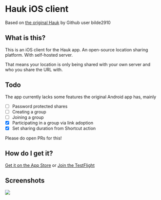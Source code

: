 # Hauk iOS client

Based on [the original Hauk](https://github.com/bilde2910/Hauk) by Github user bilde2910

## What is this?

This is an iOS client for the Hauk app. An open-source location sharing platform. With self-hosted server.

That means your location is only being shared with your own server and who you share the URL with.

## Todo

The app currently lacks some features the original Android app has, mainly

- [ ] Password protected shares
- [ ] Creating a group
- [ ] Joining a group
- [x] Participating in a group via link adoption
- [x] Set sharing duration from Shortcut action 

Please do open PRs for this!

## How do I get it?
[Get it on the App Store](https://apps.apple.com/nl/app/hauk/id6738009304?l=en-GB)
or
[Join the TestFlight](https://testflight.apple.com/join/1VUJFz4Q)

## Screenshots
![](https://irc.0x5e.eu/uploads/cd36fb9163f97657/hauk-ios-preview.png)
